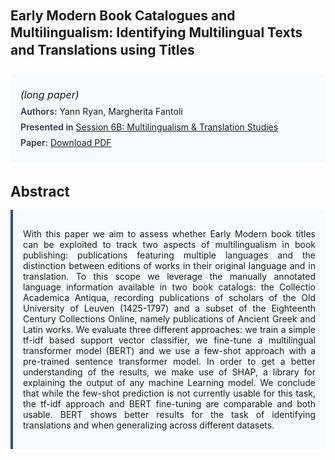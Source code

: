
<style>    
    h2 {
        margin-top: 0;
        margin-bottom: 1.5rem;
        line-height: 1.3;
    }
    
    h3 {
        margin-top: 2rem;
        margin-bottom: 1rem;
        font-size: 1.4rem;
        font-weight:bold;
    }
    
    .metadata {
        background-color: #f7fafc;
        padding: 1rem;
        border-radius: 6px;
        margin-bottom: 2rem;
    }
    
    .metadata p {
        margin: 0.5rem 0;
    }
    
    .abstract {
        text-align: justify;
        padding: 1rem;
        background-color: #f7fafc;
        border-left: 4px solid #2c5282;
        border-radius: 0 6px 6px 0;
    }
    
    strong {
        color: #2d3748;
        font-weight: 600;
    }
</style>
<main role="main">
<h2>Early Modern Book Catalogues and Multilingualism: Identifying Multilingual Texts and Translations using Titles</h2>

<section class="metadata">
<p style='font-size:1rem'><i>(long paper)</i></p>
<p><strong>Authors:</strong> Yann Ryan, Margherita Fantoli</p>
<p><strong>Presented in</strong> <a href="/programme/#session6B">Session 6B: Multilingualism & Translation Studies</a></p>
<p><strong>Paper:</strong> <a href="https://ceur-ws.org/Vol-3558/paper135.pdf">Download PDF</a></p>
</section>

<section>
<h3>Abstract</h3>
<div class="abstract">
<p>With this paper we aim to assess whether Early Modern book titles can be exploited to track two aspects of multilingualism in book publishing: publications featuring multiple languages and the distinction between editions of works in their original language and in translation. To this scope we leverage the manually annotated language information available in two book catalogs: the Collectio Academica Antiqua, recording publications of scholars of the Old University of Leuven (1425-1797) and a subset of the Eighteenth Century Collections Online, namely publications of Ancient Greek and Latin works. We evaluate three different approaches: we train a simple tf-idf based support vector classifier, we fine-tune a multilingual transformer model (BERT) and we use a few-shot approach with a pre-trained sentence transformer model. In order to get a better understanding of the results, we make use of SHAP, a library for explaining the output of any machine Learning model. We conclude that while the few-shot prediction is not currently usable for this task, the tf-idf approach and BERT fine-tuning are comparable and both usable. BERT shows  better results for the task of identifying translations and when generalizing across different datasets.</p>
</div>
</section>
</main>